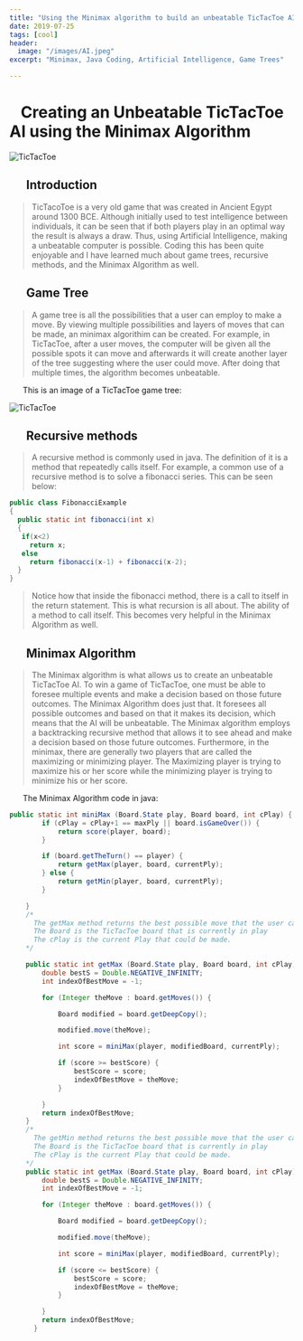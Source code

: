 ```yaml
---
title: "Using the Minimax algorithm to build an unbeatable TicTacToe AI"
date: 2019-07-25
tags: [cool]
header:
  image: "/images/AI.jpeg"
excerpt: "Minimax, Java Coding, Artificial Intelligence, Game Trees"

---
```

# &nbsp;&nbsp;&nbsp;Creating an Unbeatable TicTacToe AI using the Minimax Algorithm

<img src="{{ site.url }}{{ site.baseurl }}/images/tic.png" alt="TicTacToe">

## &nbsp;&nbsp;&nbsp;&nbsp;&nbsp;&nbsp;Introduction

>TicTacoToe is a very old game that was created in Ancient Egypt around 1300 BCE. Although initially used to test intelligence between individuals, it can be seen that if both players play in an optimal way the result is always a draw. Thus, using Artificial Intelligence, making a unbeatable computer is possible. Coding this has been quite enjoyable and I have learned much about game trees, recursive methods, and the Minimax Algorithm as well.

## &nbsp;&nbsp;&nbsp;&nbsp;&nbsp;&nbsp;Game Tree

>A game tree is all the possibilities that a user can employ to make a move. By viewing multiple possibilities and layers of moves that can be made, an minimax algorithim can be created. For example, in TicTacToe, after a user moves, the computer will be given all the possible spots it can move and afterwards it will create another layer of the tree suggesting where the user could move. After doing that multiple times, the algorithm becomes unbeatable.

&nbsp;&nbsp;&nbsp;&nbsp;&nbsp;&nbsp;This is an image of a TicTacToe game tree:

<img src="{{ site.url }}{{ site.baseurl }}/images/game.jpg" alt="TicTacToe">

## &nbsp;&nbsp;&nbsp;&nbsp;&nbsp;&nbsp;Recursive methods

>A recursive method is commonly used in java. The  definition of it is a method that repeatedly calls itself. For example, a common use of a recursive method is to solve a fibonacci series. This can be seen below:
 ```java
 public class FibonacciExample
 {
   public static int fibonacci(int x)
   {
    if(x<2)
      return x;
    else
      return fibonacci(x-1) + fibonacci(x-2);            
   }
 }
 ```
 >Notice how that inside the fibonacci method, there is a call to itself in the return statement. This is what recursion is all about. The ability of a method to call itself. This becomes very helpful in the Minimax Algorithm as well.

## &nbsp;&nbsp;&nbsp;&nbsp;&nbsp;&nbsp;Minimax Algorithm

>The Minimax algorithm is what allows us to create an unbeatable TicTacToe AI. To win a game of TicTacToe, one must be able to foresee multiple events and make a decision based on those future outcomes. The Minimax Algorithm does just that. It foresees all possible outcomes and based on that it makes its decision, which means that the AI will be unbeatable. The Minimax algorithm employs a backtracking recursive method that allows it to see ahead and make a decision based on those future outcomes. Furthermore, in the minimax, there are generally two players that are called the maximizing or minimizing player. The Maximizing player is trying to maximize his or her score while the minimizing player is trying to minimize his or her score.

&nbsp;&nbsp;&nbsp;&nbsp;&nbsp;&nbsp;The Minimax Algorithm code in java:
>
```java
public static int miniMax (Board.State play, Board board, int cPlay) {
        if (cPlay = cPlay+1 == maxPly || board.isGameOver()) {
            return score(player, board);
        }

        if (board.getTheTurn() == player) {
            return getMax(player, board, currentPly);
        } else {
            return getMin(player, board, currentPly);
        }

    }
    /*
      The getMax method returns the best possible move that the user can make if he or she is the maximizing player.
      The Board is the TicTacToe board that is currently in play
      The cPlay is the current Play that could be made.
    */

    public static int getMax (Board.State play, Board board, int cPlay) {
        double bestS = Double.NEGATIVE_INFINITY;
        int indexOfBestMove = -1;

        for (Integer theMove : board.getMoves()) {

            Board modified = board.getDeepCopy();

            modified.move(theMove);

            int score = miniMax(player, modifiedBoard, currentPly);

            if (score >= bestScore) {
                bestScore = score;
                indexOfBestMove = theMove;
            }

        }
        return indexOfBestMove;
    }
    /*
      The getMin method returns the best possible move that the user can make if he or she is the minimizing player.
      The Board is the TicTacToe board that is currently in play
      The cPlay is the current Play that could be made.
    */
    public static int getMax (Board.State play, Board board, int cPlay) {
        double bestS = Double.NEGATIVE_INFINITY;
        int indexOfBestMove = -1;

        for (Integer theMove : board.getMoves()) {

            Board modified = board.getDeepCopy();

            modified.move(theMove);

            int score = miniMax(player, modifiedBoard, currentPly);

            if (score <= bestScore) {
                bestScore = score;
                indexOfBestMove = theMove;
            }

        }
        return indexOfBestMove;
      }
```
